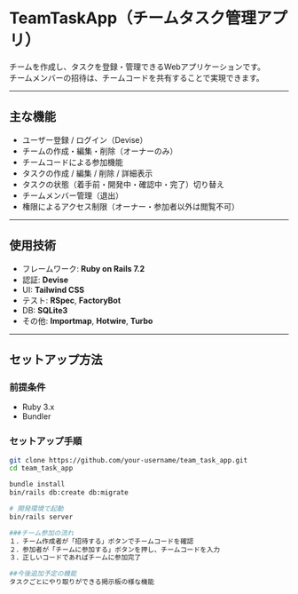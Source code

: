 # TeamTaskApp（チームタスク管理アプリ）

チームを作成し、タスクを登録・管理できるWebアプリケーションです。  
チームメンバーの招待は、チームコードを共有することで実現できます。

---

##  主な機能

- ユーザー登録 / ログイン（Devise）
- チームの作成・編集・削除（オーナーのみ）
- チームコードによる参加機能
- タスクの作成 / 編集 / 削除 / 詳細表示
- タスクの状態（着手前・開発中・確認中・完了）切り替え
- チームメンバー管理（退出）
- 権限によるアクセス制限（オーナー・参加者以外は閲覧不可）

---

##  使用技術

- フレームワーク: **Ruby on Rails 7.2**
- 認証: **Devise**
- UI: **Tailwind CSS**
- テスト: **RSpec**, **FactoryBot**
- DB: **SQLite3**
- その他: **Importmap**, **Hotwire**, **Turbo**

---

##  セットアップ方法

### 前提条件

- Ruby 3.x
- Bundler

### セットアップ手順

```bash
git clone https://github.com/your-username/team_task_app.git
cd team_task_app

bundle install
bin/rails db:create db:migrate

# 開発環境で起動
bin/rails server

###チーム参加の流れ
１．チーム作成者が「招待する」ボタンでチームコードを確認
２．参加者が「チームに参加する」ボタンを押し、チームコードを入力
３．正しいコードであればチームに参加完了

##今後追加予定の機能
タスクごとにやり取りができる掲示板の様な機能
